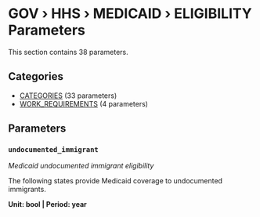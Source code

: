 # GOV › HHS › MEDICAID › ELIGIBILITY Parameters

This section contains 38 parameters.

## Categories

- [CATEGORIES](categories/index.md) (33 parameters)
- [WORK_REQUIREMENTS](work_requirements/index.md) (4 parameters)

## Parameters

### `undocumented_immigrant`
*Medicaid undocumented immigrant eligibility*

The following states provide Medicaid coverage to undocumented immigrants.

**Unit: bool | Period: year**


